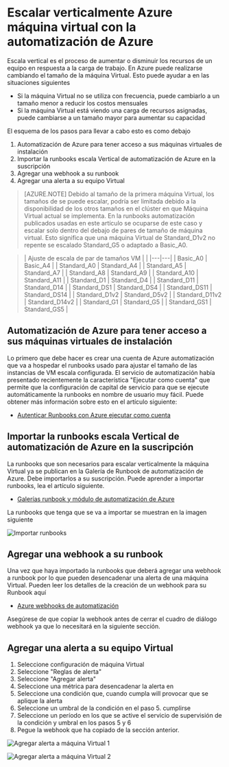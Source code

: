 <properties
    pageTitle="Escalar verticalmente Azure máquina virtual con la automatización de Azure | Microsoft Azure"
    description="Cómo escalar verticalmente una máquina Virtual Linux en respuesta a las alertas con la automatización de Azure de supervisión"
    services="virtual-machines-linux"
    documentationCenter=""
    authors="singhkays"
    manager="timlt"
    editor=""
    tags="azure-resource-manager"/>

<tags
    ms.service="virtual-machines-linux"
    ms.workload="infrastructure-services"
    ms.tgt_pltfrm="vm-linux"
    ms.devlang="na"
    ms.topic="article"
    ms.date="03/29/2016"
    ms.author="singhkay"/>

# <a name="vertically-scale-azure-virtual-machine-with-azure-automation"></a>Escalar verticalmente Azure máquina virtual con la automatización de Azure

Escala vertical es el proceso de aumentar o disminuir los recursos de un equipo en respuesta a la carga de trabajo. En Azure puede realizarse cambiando el tamaño de la máquina Virtual. Esto puede ayudar a en las situaciones siguientes

- Si la máquina Virtual no se utiliza con frecuencia, puede cambiarlo a un tamaño menor a reducir los costos mensuales
- Si la máquina Virtual está viendo una carga de recursos asignadas, puede cambiarse a un tamaño mayor para aumentar su capacidad

El esquema de los pasos para llevar a cabo esto es como debajo

1. Automatización de Azure para tener acceso a sus máquinas virtuales de instalación
2. Importar la runbooks escala Vertical de automatización de Azure en la suscripción
3. Agregar una webhook a su runbook
4. Agregar una alerta a su equipo Virtual

> [AZURE.NOTE] Debido al tamaño de la primera máquina Virtual, los tamaños de se puede escalar, podría ser limitada debido a la disponibilidad de los otros tamaños en el clúster en que Máquina Virtual actual se implementa. En la runbooks automatización publicados usadas en este artículo se ocuparse de este caso y escalar solo dentro del debajo de pares de tamaño de máquina virtual. Esto significa que una máquina Virtual de Standard_D1v2 no repente se escalado Standard_G5 o adaptado a Basic_A0.

>| Ajuste de escala de par de tamaños VM |   |
|---|---|
|  Basic_A0 |  Basic_A4 |
|  Standard_A0 | Standard_A4 |
|  Standard_A5 | Standard_A7  |
|  Standard_A8 | Standard_A9  |
|  Standard_A10 |  Standard_A11 |
|  Standard_D1 |  Standard_D4 |
|  Standard_D11 | Standard_D14  |
|  Standard_DS1 |  Standard_DS4 |
|  Standard_DS11 | Standard_DS14  |
|  Standard_D1v2 |  Standard_D5v2 |
|  Standard_D11v2 |  Standard_D14v2 |
|  Standard_G1 |  Standard_G5 |
|  Standard_GS1 |  Standard_GS5 |

## <a name="setup-azure-automation-to-access-your-virtual-machines"></a>Automatización de Azure para tener acceso a sus máquinas virtuales de instalación

Lo primero que debe hacer es crear una cuenta de Azure automatización que va a hospedar el runbooks usado para ajustar el tamaño de las instancias de VM escala configurada. El servicio de automatización había presentado recientemente la característica "Ejecutar como cuenta" que permite que la configuración de capital de servicio para que se ejecute automáticamente la runbooks en nombre de usuario muy fácil. Puede obtener más información sobre esto en el artículo siguiente:

* [Autenticar Runbooks con Azure ejecutar como cuenta](../automation/automation-sec-configure-azure-runas-account.md)

## <a name="import-the-azure-automation-vertical-scale-runbooks-into-your-subscription"></a>Importar la runbooks escala Vertical de automatización de Azure en la suscripción

La runbooks que son necesarios para escalar verticalmente la máquina Virtual ya se publican en la Galería de Runbook de automatización de Azure. Debe importarlos a su suscripción. Puede aprender a importar runbooks, lea el artículo siguiente.

* [Galerías runbook y módulo de automatización de Azure](../automation/automation-runbook-gallery.md)

La runbooks que tenga que se va a importar se muestran en la imagen siguiente

![Importar runbooks](./media/virtual-machines-vertical-scaling-automation/scale-runbooks.png)

## <a name="add-a-webhook-to-your-runbook"></a>Agregar una webhook a su runbook

Una vez que haya importado la runbooks que deberá agregar una webhook a runbook por lo que pueden desencadenar una alerta de una máquina Virtual. Pueden leer los detalles de la creación de un webhook para su Runbook aquí

* [Azure webhooks de automatización](../automation/automation-webhooks.md)

Asegúrese de que copiar la webhook antes de cerrar el cuadro de diálogo webhook ya que lo necesitará en la siguiente sección.

## <a name="add-an-alert-to-your-virtual-machine"></a>Agregar una alerta a su equipo Virtual

1. Seleccione configuración de máquina Virtual
2. Seleccione "Reglas de alerta"
3. Seleccione "Agregar alerta"
4. Seleccione una métrica para desencadenar la alerta en
5. Seleccione una condición que, cuando cumpla will provocar que se aplique la alerta
6. Seleccione un umbral de la condición en el paso 5. cumplirse
7. Seleccione un período en los que se active el servicio de supervisión de la condición y umbral en los pasos 5 y 6
8. Pegue la webhook que ha copiado de la sección anterior.

![Agregar alerta a máquina Virtual 1](./media/virtual-machines-vertical-scaling-automation/add-alert-webhook-1.png)

![Agregar alerta a máquina Virtual 2](./media/virtual-machines-vertical-scaling-automation/add-alert-webhook-2.png)